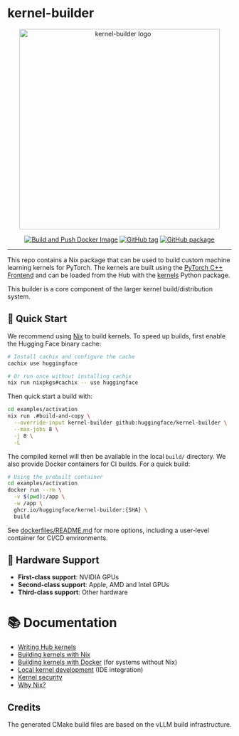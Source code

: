 # kernel-builder

<div align="center">
<img src="https://github.com/user-attachments/assets/4b5175f3-1d60-455b-8664-43b2495ee1c3" width="450" height="450" alt="kernel-builder logo">
<p align="center">
    <a href="https://github.com/huggingface/kernel-builder/actions/workflows/docker-build-push.yaml"><img alt="Build and Push Docker Image" src="https://img.shields.io/github/actions/workflow/status/huggingface/kernel-builder/docker-build-push.yaml?label=docker"></a>
    <a href="https://github.com/huggingface/kernel-builder/tags"><img alt="GitHub tag" src="https://img.shields.io/github/v/tag/huggingface/kernel-builder"></a>
    <a href="https://github.com/huggingface/kernel-builder/pkgs/container/kernel-builder"><img alt="GitHub package" src="https://img.shields.io/badge/container-ghcr.io-blue"></a>
</p>
</div>
<hr/>

This repo contains a Nix package that can be used to build custom machine learning kernels for PyTorch. The kernels are built using the [PyTorch C++ Frontend](https://pytorch.org/cppdocs/frontend.html) and can be loaded from the Hub with the [kernels](https://github.com/huggingface/kernels)
Python package.

This builder is a core component of the larger kernel build/distribution system.

## 🚀 Quick Start

We recommend using [Nix](https://nixos.org/download.html) to build kernels. To speed up builds, first enable the Hugging Face binary cache:

```bash
# Install cachix and configure the cache
cachix use huggingface

# Or run once without installing cachix
nix run nixpkgs#cachix -- use huggingface
```

Then quick start a build with:

```bash
cd examples/activation
nix run .#build-and-copy \
  --override-input kernel-builder github:huggingface/kernel-builder \
  --max-jobs 8 \
  -j 8 \
  -L
```

The compiled kernel will then be available in the local `build/` directory.
We also provide Docker containers for CI builds. For a quick build:

```bash
# Using the prebuilt container
cd examples/activation
docker run --rm \
  -v $(pwd):/app \
  -w /app \
  ghcr.io/huggingface/kernel-builder:{SHA} \
  build
```

See [dockerfiles/README.md](./dockerfiles/README.md) for more options, including a user-level container for CI/CD environments.

## 🎯 Hardware Support

- **First-class support**: NVIDIA GPUs
- **Second-class support**: Apple, AMD and Intel GPUs  
- **Third-class support**: Other hardware

# 📚 Documentation

- [Writing Hub kernels](./docs/writing-kernels.md)
- [Building kernels with Nix](./docs/nix.md)
- [Building kernels with Docker](./docs/docker.md) (for systems without Nix)
- [Local kernel development](docs/local-dev.md) (IDE integration)
- [Kernel security](./docs/security.md)
- [Why Nix?](./docs/why-nix.md)

## Credits

The generated CMake build files are based on the vLLM build infrastructure.
